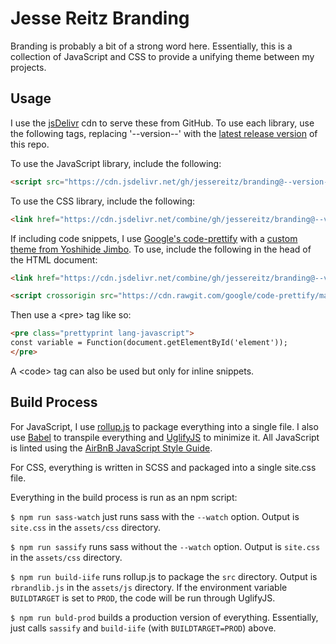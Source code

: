 # Jesse Reitz Branding
Branding is probably a bit of a strong word here. Essentially, this is a collection
of JavaScript and CSS to provide a unifying theme between my projects.

## Usage
I use the [jsDelivr](https://www.jsdelivr.com/) cdn to serve these from GitHub.
To use each library, use the following tags, replacing '--version--' with the
[latest release version](https://github.com/jessereitz/branding/releases) of
this repo.

To use the JavaScript library, include the following:
```html
<script src="https://cdn.jsdelivr.net/gh/jessereitz/branding@--version--/assets/js/rbrandlib.js" type="text/javascript"></script>
```
To use the CSS library, include the following:
```html
<link href="https://cdn.jsdelivr.net/combine/gh/jessereitz/branding@--version--/assets/css/site.min.css" type="text/css" rel="stylesheet">
```

If including code snippets, I use [Google's code-prettify](https://github.com/google/code-prettify)
with a [custom theme from Yoshihide Jimbo](https://github.com/jmblog/color-themes-for-google-code-prettify).
To use, include the following in the head of the HTML document:

```html
<link href="https://cdn.jsdelivr.net/combine/gh/jessereitz/branding@--version--/assets/css/code-theme.css" type="text/css" rel="stylesheet">

<script crossorigin src="https://cdn.rawgit.com/google/code-prettify/master/loader/run_prettify.js"></script>
```

Then use a <pre\> tag like so:

```html
<pre class="prettyprint lang-javascript">
const variable = Function(document.getElementById('element'));
</pre>
```

A <code\> tag can also be used but only for inline snippets.


## Build Process
For JavaScript, I use [rollup.js](https://rollupjs.org/guide/en) to package
everything into a single file. I also use [Babel](https://babeljs.io/) to
transpile everything and [UglifyJS](https://github.com/mishoo/UglifyJS2) to
minimize it. All JavaScript is linted using the [AirBnB JavaScript Style Guide](https://github.com/airbnb/javascript).

For CSS, everything is written in SCSS and packaged into a single site.css file.

Everything in the build process is run as an npm script:

`$ npm run sass-watch` just runs sass with the `--watch` option. Output is
`site.css` in the `assets/css` directory.

`$ npm run sassify` runs sass without the `--watch` option. Output is
`site.css` in the `assets/css` directory.

`$ npm run build-iife` runs rollup.js to package the `src` directory. Output is
`rbrandlib.js` in the `assets/js` directory. If the environment variable
`BUILDTARGET` is set to `PROD`, the code will be run through UglifyJS.

`$ npm run buld-prod` builds a production version of everything. Essentially,
just calls `sassify` and `build-iife` (with `BUILDTARGET=PROD`) above.
